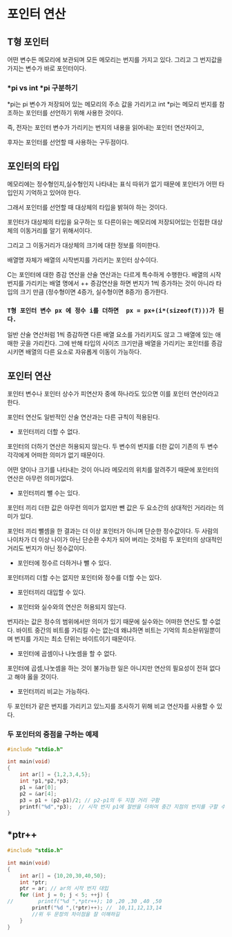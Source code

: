 # 포인터 연산

## T형 포인터

어떤 변수든 메모리에 보관되며 모든 메모리는 번지를 가지고 있다.
그리고 그 번지값을 가지는 변수가 바로 포인터이다.

### *pi vs int *pi 구분하기

*pi는 pi 변수가 저장되어 있는 메모리의 주소 값을 가리키고
int *pi는 메모리 번지를 참조하는 포인터를 선언하기 위해 사용한 것이다.

즉, 전자는 포인터 변수가 가리키는 번지의 내용을 읽어내는 포인터 연산자이고,

후자는 포인터를 선언할 때 사용하는 구두점이다.

## 포인터의 타입

메모리에는 정수형인지,실수형인지 나타내는 표식 따위가 없기 때문에
포인터가 어떤 타입인지 기억하고 있어야 한다.

그래서 포인터를 선언할 때 대상체의 타입을 밝혀야 하는 것이다.

포인터가 대상체의 타입을 요구하는 또 다른이유는 메모리에 저장되어있는 인접한 대상체의
이동거리를 알기 위해서이다.

그리고 그 이동거리가 대상체의 크기에 대한 정보를 의미한다.

배열명 자체가 배열의 시작번지를 가리키는 포인터 상수이다.

C는 포인터에 대한 증감 연산을 산술 연산과는 다르게 특수하게 수행한다.
배열의 시작 번지를 가리키는 배열 명에서
++ 증감연산을 하면 번지가 1씩 증가하는 것이 아니라
타입의 크기 만큼 (정수형이면 4증가, 실수형이면 8증가) 증가한다.
 
### `T형 포인터 변수 px 에 정수 i를 더하면  px = px+(i*(sizeof(T)))가 된다.`

일반 산술 연산처럼 1씩 증감하면 다른 배열 요소를 가리키지도 않고 그 배열에 있는 애매한 곳을 가리킨다.
그에 반해 타입의 사이즈 크기만큼  배열을 가리키는 포인터를 증감시키면 배열의 다른 요소로 자유롭게 이동이 가능하다.

## 포인터 연산

포인터 변수나 포인터 상수가 피연산자 중에  하나라도 있으면 이를 포인터 연산이라고 한다.

포인터 연산도 일반적인 산술 연산과는 다른 규칙이 적용된다.

- 포인터끼리 더할 수 없다.

포인터의 더하기 연산은 허용되지 않는다.
두 변수의 번지를 더한 값이 기존의 두 변수 각각에게 어떠한 의미가 없기 때문이다. 

어떤 양이나 크기를 나타내는 것이 아니라 메모리의 위치를 알려주기 때문에 포인터의 연산은 아무런 의미가없다.

- 포인터끼리 뺄 수는 있다.

포인터 끼리 더한 값은 아무런 의미가 없지만 뺀 값은 두 요소간의 상대적인 거리라는 의미가 있다.

포인터 끼리 뺄셈을 한 결과는 더 이상 포인터가 아니며 단순한 정수값이다.
두 사람의 나이차가 더 이상 나이가 아닌 단순환 수치가 되어 버리는 것처럼 두 포인터의 상대적인 거리도
번지가 아닌 정수값이다.

- 포인터에 정수르 더하거나 뺄 수 있다.

포인터끼리 더할 수는 없지만 포인터와 정수를 더할 수는 있다.

- 포인터끼리 대입할 수 있다.

- 포인터와 실수와의 연산은 허용되지 않는다.

번지라는 값은 정수의 범위에서만 의미가 있기 때문에 실수와는 어떠한 연산도 할 수없다.
바이트 중간의 비트를 가리킬 수는 없는데 왜냐하면 비트는 기억의 최소돤위일뿐이며 번지를 가지는
최소 단위는 바이트이기 때문이다.

- 포인터에 곱셈이나 나눗셈을 할 수 없다.

포인터에 곱셈,나눗셈을 하는 것이 불가능한 일은 아니지만 연산의 필요성이 전혀 없다고 해야 옳을 것이다.


- 포인터끼리 비교는 가능하다.

두 포인터가 같은 번지를 가리키고 있느지를 조사하기 위해 비교 연산자를 사용할 수 있다.

### 두 포인터의 중점을 구하는 예제
```c++
#include "stdio.h"

int main(void)
{
    int ar[] = {1,2,3,4,5};
    int *p1,*p2,*p3;
    p1 = &ar[0];
    p2 = &ar[4];
    p3 = p1 + (p2-p1)/2; // p2-p1의 두 지점 거리 구함
    printf("%d",*p3);  // 시작 번지 p1에 절반을 더하여 중간 지점의 번지를 구할 수 있다.
}

```


## *ptr++

```c++
#include "stdio.h"

int main(void)
{
    int ar[] = {10,20,30,40,50};
    int *ptr;
    ptr = ar; // ar의 시작 번지 대입
    for (int j = 0; j < 5; ++j) {
//        printf("%d ",*ptr++); 10 ,20 ,30 ,40 ,50
        printf("%d ",(*ptr)++); //  10,11,12,13,14
        //위 두 문장의 차이점을 잘 이해하길
    }
}
```